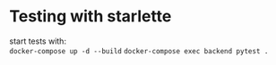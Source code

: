 # Testing with starlette
start tests with:  
`docker-compose up -d --build`
`docker-compose exec backend pytest .`